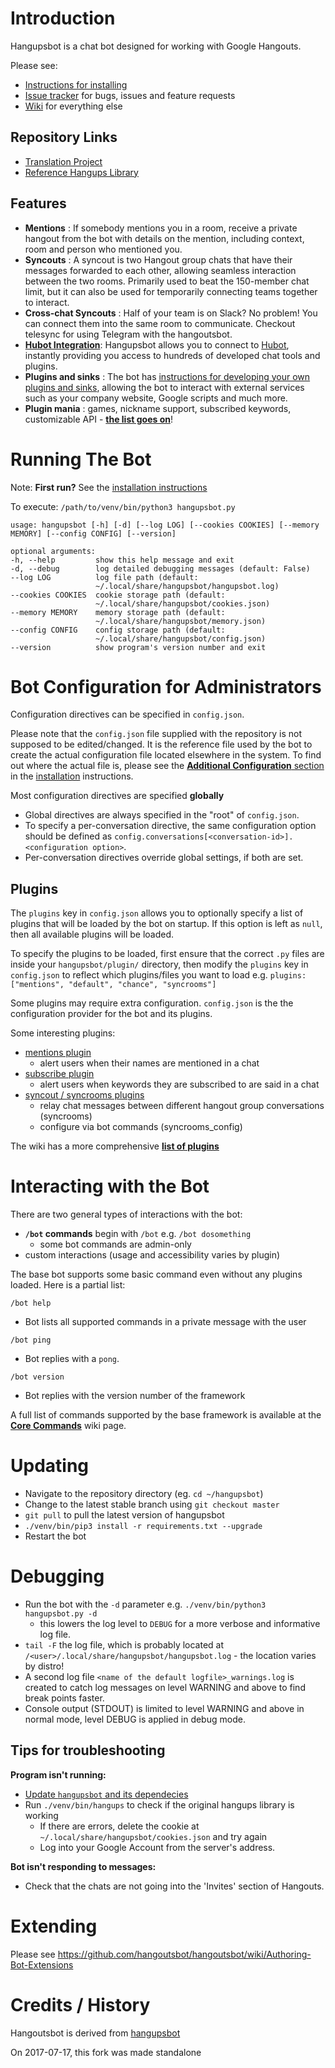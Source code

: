 # Introduction

Hangupsbot is a chat bot designed for working with Google Hangouts.

Please see:
* [Instructions for installing](INSTALL.md)
* [Issue tracker](https://github.com/das7pad/hangoutsbot/issues) for bugs,
  issues and feature requests
* [Wiki](https://github.com/hangoutsbot/hangoutsbot/wiki) for everything else


## Repository Links
* [Translation Project](https://github.com/hangoutsbot/hangoutsbot-locales)
* [Reference Hangups Library](https://github.com/das7pad/hangups)


## Features
* **Mentions** :
  If somebody mentions you in a room, receive a private hangout from the bot
  with details on the mention, including context, room and person who mentioned
  you.
* **Syncouts** :
  A syncout is two Hangout group chats that have their messages forwarded to
  each other, allowing seamless interaction between the two rooms. Primarily
  used to beat the 150-member chat limit, but it can also be used for
  temporarily connecting teams together to interact.
* **Cross-chat Syncouts** :
  Half of your team is on Slack? No problem! You can connect them into the same
  room to communicate.
  Checkout telesync for using Telegram with the hangoutsbot.
* **[Hubot Integration](https://github.com/hangoutsbot/hangoutsbot/wiki/Hubot-Integration)**:
  Hangupsbot allows you to connect to [Hubot](https://hubot.github.com/), instantly providing you access
  to hundreds of developed chat tools and plugins.
* **Plugins and sinks** :
  The bot has [instructions for developing your own plugins and sinks](https://github.com/hangoutsbot/hangoutsbot/wiki/Authoring-Bot-Extensions),
  allowing the bot to interact with external services such as your company
  website, Google scripts and much more.
* **Plugin mania** :
  games, nickname support, subscribed keywords, customizable API -
  **[the list goes on](https://github.com/hangoutsbot/hangoutsbot/wiki/Plugin-List)**!

# Running The Bot

Note: **First run?** See the [installation instructions](INSTALL.md)

To execute: `/path/to/venv/bin/python3 hangupsbot.py`

```
usage: hangupsbot [-h] [-d] [--log LOG] [--cookies COOKIES] [--memory MEMORY] [--config CONFIG] [--version]

optional arguments:
-h, --help         show this help message and exit
-d, --debug        log detailed debugging messages (default: False)
--log LOG          log file path (default:
                   ~/.local/share/hangupsbot/hangupsbot.log)
--cookies COOKIES  cookie storage path (default:
                   ~/.local/share/hangupsbot/cookies.json)
--memory MEMORY    memory storage path (default:
                   ~/.local/share/hangupsbot/memory.json)
--config CONFIG    config storage path (default:
                   ~/.local/share/hangupsbot/config.json)
--version          show program's version number and exit
```

# Bot Configuration for Administrators

Configuration directives can be specified in `config.json`.

Please note that the `config.json` file supplied with the repository is not
  supposed to be edited/changed. It is the reference file used by the bot to
  create the actual configuration file located elsewhere in the system. To find
  out where the actual file is, please see the
  [**Additional Configuration** section](INSTALL.md#additional-configuration)
  in the [installation](INSTALL.md) instructions.

Most configuration directives are specified **globally**
* Global directives are always specified in the "root" of `config.json`.
* To specify a per-conversation directive, the same configuration option should
  be defined as `config.conversations[<conversation-id>].<configuration option>`.
* Per-conversation directives override global settings, if both are set.

## Plugins

The `plugins` key in `config.json` allows you to optionally specify a list of
  plugins that will be loaded by the bot on startup. If this option is left as
  `null`, then all available plugins will be loaded.

To specify the plugins to be loaded, first ensure that the correct `.py` files
  are inside your `hangupsbot/plugin/` directory, then modify the `plugins` key
  in `config.json` to reflect which plugins/files you want to load e.g.
    `plugins: ["mentions", "default", "chance", "syncrooms"]`

Some plugins may require extra configuration.
  `config.json` is the the configuration provider for the bot and its plugins.

Some interesting plugins:
* [mentions plugin](https://github.com/hangoutsbot/hangoutsbot/wiki/Mentions-Plugin)
  * alert users when their names are mentioned in a chat
* [subscribe plugin](https://github.com/hangoutsbot/hangoutsbot/wiki/Subscribe-Plugin)
  * alert users when keywords they are subscribed to are said in a chat
* [syncout / syncrooms plugins](https://github.com/hangoutsbot/hangoutsbot/wiki/Syncouts-Plugin)
  * relay chat messages between different hangout group conversations (syncrooms)
  * configure via bot commands (syncrooms_config)

The wiki has a more comprehensive
  **[list of plugins](https://github.com/hangoutsbot/hangoutsbot/wiki/Plugin-List)**

# Interacting with the Bot

There are two general types of interactions with the bot:
* **`/bot` commands** begin with `/bot` e.g. `/bot dosomething`
  * some bot commands are admin-only
* custom interactions (usage and accessibility varies by plugin)

The base bot supports some basic command even without any plugins loaded.
  Here is a partial list:

`/bot help`
* Bot lists all supported commands in a private message with the user

`/bot ping`
* Bot replies with a `pong`.

`/bot version`
* Bot replies with the version number of the framework

A full list of commands supported by the base framework is available at the
  [**Core Commands**](https://github.com/hangoutsbot/hangoutsbot/wiki/Core-Commands)
  wiki page.

# Updating

* Navigate to the repository directory (eg. `cd ~/hangupsbot`)
* Change to the latest stable branch using `git checkout master`
* `git pull` to pull the latest version of hangupsbot
* `./venv/bin/pip3 install -r requirements.txt --upgrade`
* Restart the bot

# Debugging

* Run the bot with the `-d` parameter e.g. `./venv/bin/python3 hangupsbot.py -d`
  - this lowers the log level to `DEBUG` for a more verbose and informative log
  file.
* `tail -F` the log file, which is probably located at
  `/<user>/.local/share/hangupsbot/hangupsbot.log` - the location varies by
  distro!
* A second log file `<name of the default logfile>_warnings.log` is created to
  catch log messages on level WARNING and above to find break points faster.
* Console output (STDOUT) is limited to level WARNING and above in normal mode,
  level DEBUG is applied in debug mode.

## Tips for troubleshooting
**Program isn't running:**
* [Update `hangupsbot` and its dependecies](#updating)
* Run `./venv/bin/hangups` to check if the original hangups library is working
  * If there are errors, delete the cookie at
    `~/.local/share/hangupsbot/cookies.json` and try again
  * Log into your Google Account from the server's address.

**Bot isn't responding to messages:**
* Check that the chats are not going into the 'Invites' section of Hangouts.

# Extending

Please see
  https://github.com/hangoutsbot/hangoutsbot/wiki/Authoring-Bot-Extensions

# Credits / History

Hangoutsbot is derived from
  [hangupsbot](https://github.com/hangoutsbot/hangoutsbot)

On 2017-07-17, this fork was made standalone

